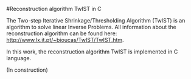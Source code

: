 #Reconstruction algorithm TwIST in C

The Two-step Iterative Shrinkage/Thresholding Algorithm (TwIST) is an algorithm to solve linear Inverse Problems. All information about the reconstruction algorithm can be found here: http://www.lx.it.pt/~bioucas/TwIST/TwIST.htm. 

In this work, the reconstruction algorithm TwIST is implemented in C language.

(In construction)
